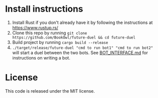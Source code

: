 # Install instructions
1. Install Rust if you don't already have it by following the instructions at https://www.rustup.rs/
2. Clone this repo by running `git clone https://github.com/BookOwl/future-duel && cd future-duel`
3. Build project by running `cargo build --release`
4. `./target/release/future-duel "cmd to run bot1" "cmd to run bot2"` will start a duel between the two bots. See [BOT_INTERFACE.md](BOT_INTERFACE.md) for instructions on writing a bot.

# License
This code is released under the MIT license.
